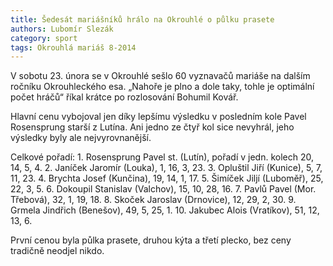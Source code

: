 ```yaml
---
title: Šedesát mariášníků hrálo na Okrouhlé o půlku prasete
authors: Lubomír Slezák
category: sport
tags: Okrouhlá mariáš 8-2014
---
```


V sobotu 23. února se v Okrouhlé sešlo 60 vyznavačů mariáše na dalším ročníku Okrouhleckého esa. „Nahoře je plno a dole taky, tohle je optimální počet hráčů“ říkal krátce po rozlosování Bohumil Kovář.

Hlavní cenu vybojoval jen díky lepšímu výsledku v posledním kole Pavel Rosensprung starší z Lutína. Ani jedno ze čtyř kol sice nevyhrál, jeho výsledky byly ale nejvyrovnanější.

Celkové pořadí: 1. Rosensprung Pavel st. (Lutín), pořadí v jedn. kolech 20, 14, 5, 4. 2. Janíček Jaromír (Louka), 1, 16, 3, 23. 3. Opluštil Jiří (Kunice), 5, 7, 11, 23. 4. Brychta Josef (Kunčina), 19, 14, 1, 17. 5. Šimíček Jiljí (Luboměř), 25, 22, 3, 5. 6. Dokoupil Stanislav (Valchov), 15, 10, 28, 16. 7. Pavlů Pavel (Mor. Třebová), 32, 1, 19, 18. 8. Skoček Jaroslav (Drnovice), 12, 29, 2, 30. 9. Grmela Jindřich (Benešov), 49, 5, 25, 1. 10. Jakubec Alois (Vratíkov), 51, 12, 13, 6.

První cenou byla půlka prasete, druhou kýta a třetí plecko, bez ceny tradičně neodjel nikdo.